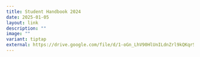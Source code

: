 ```yaml
---
title: Student Handbook 2024
date: 2025-01-05
layout: link
description: ""
image: ""
variant: tiptap
external: https://drive.google.com/file/d/1-oGn_LhV90HlUnILdnZrl9kQKqrS5oJz/view?usp=drive_link
---
```

